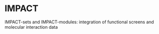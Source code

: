 IMPACT
======

IMPACT-sets and IMPACT-modules: integration of functional screens and molecular interaction data
